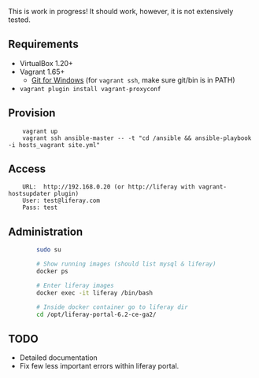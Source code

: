 This is work in progress! It should work, however, it is not extensively tested. 


Requirements
------------

- VirtualBox 1.20+
- Vagrant 1.65+
  - [Git for Windows](https://msysgit.github.io/) (for `vagrant ssh`, make sure git/bin is in PATH)
- `vagrant plugin install vagrant-proxyconf`


Provision
---------
        vagrant up
        vagrant ssh ansible-master -- -t "cd /ansible && ansible-playbook -i hosts_vagrant site.yml"

Access
------
        URL:  http://192.168.0.20 (or http://liferay with vagrant-hostsupdater plugin)
        User: test@liferay.com 
        Pass: test

Administration
--------------
```sh
        sudo su

        # Show running images (should list mysql & liferay)
        docker ps 

        # Enter liferay images
        docker exec -it liferay /bin/bash

        # Inside docker container go to liferay dir
        cd /opt/liferay-portal-6.2-ce-ga2/
```

TODO
----

- Detailed documentation
- Fix few less important errors within liferay portal.
